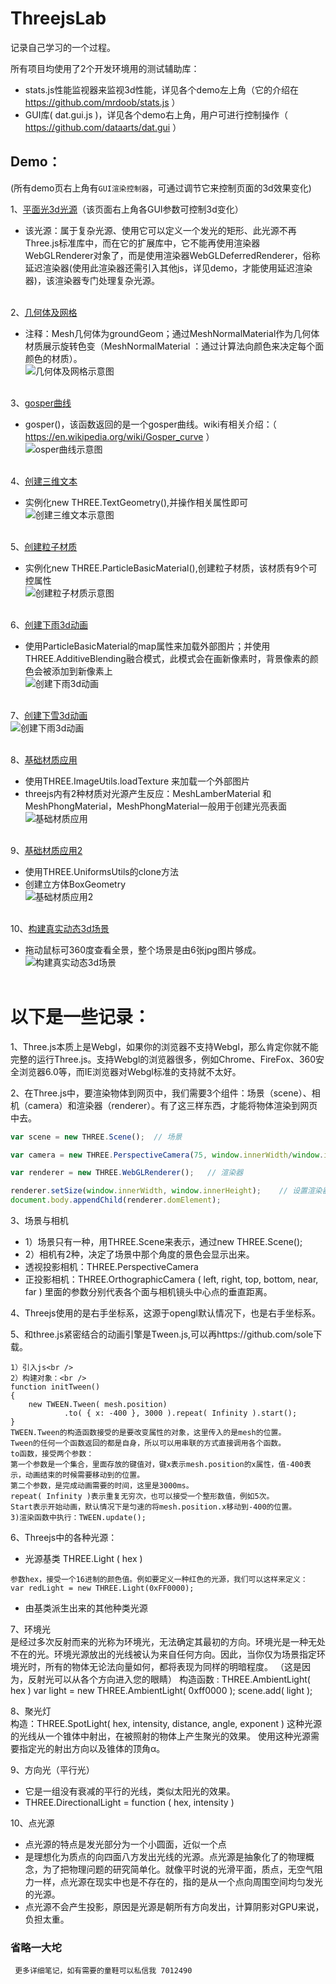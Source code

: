 ﻿# ThreejsLab

记录自己学习的一个过程。

所有项目均使用了2个开发环境用的测试辅助库：
*  stats.js性能监视器来监视3d性能，详见各个demo左上角（它的介绍在 <https://github.com/mrdoob/stats.js> ）
*  GUI库( dat.gui.js )，详见各个demo右上角，用户可进行控制操作（ <https://github.com/dataarts/dat.gui> ）

## Demo：
(所有demo页右上角有`GUI渲染控制器`，可通过调节它来控制页面的3d效果变化)


1、[平面光3d光源](http://zouyang1230.com/project/threejs/areaLight.html)（该页面右上角各GUI参数可控制3d变化）
* 该光源：属于复杂光源、使用它可以定义一个发光的矩形、此光源不再Three.js标准库中，而在它的扩展库中，它不能再使用渲染器WebGLRenderer对象了，而是使用渲染器WebGLDeferredRenderer，俗称延迟渲染器(使用此渲染器还需引入其他js，详见demo，才能使用延迟渲染器)，该渲染器专门处理复杂光源。
<br /><br />

2、[几何体及网格](http://zouyang1230.com/project/threejs/meshMaterial.html)
* 注释：Mesh几何体为groundGeom；通过MeshNormalMaterial作为几何体材质展示旋转色变（MeshNormalMaterial ：通过计算法向颜色来决定每个面颜色的材质）。<br />
![几何体及网格示意图](https://github.com/zouyang1230/ThreejsDemos/raw/master/images/meshMaterial.gif)
<br /><br />

3、[gosper曲线](http://zouyang1230.com/project/threejs/lineMaterial.html)
* gosper()，该函数返回的是一个gosper曲线。wiki有相关介绍：（ <https://en.wikipedia.org/wiki/Gosper_curve> ）<br />
![osper曲线示意图](https://github.com/zouyang1230/ThreejsDemos/raw/master/images/lineMaterial.gif)
<br /><br />

4、[创建三维文本](http://zouyang1230.com/project/threejs/textGeometry.html)
* 实例化new THREE.TextGeometry(),并操作相关属性即可<br />
![创建三维文本示意图](https://github.com/zouyang1230/ThreejsDemos/raw/master/images/textGeometry.jpg)
<br /><br />

5、[创建粒子材质](http://zouyang1230.com/project/threejs/pointCloud.html)
* 实例化new THREE.ParticleBasicMaterial(),创建粒子材质，该材质有9个可控属性<br />
![创建粒子材质示意图](https://github.com/zouyang1230/ThreejsDemos/raw/master/images/pointCloud.gif)
<br /><br />

6、[创建下雨3d动画](http://zouyang1230.com/project/threejs/rainyScene.html)
* 使用ParticleBasicMaterial的map属性来加载外部图片；并使用 THREE.AdditiveBlending融合模式，此模式会在画新像素时，背景像素的颜色会被添加到新像素上<br />
![创建下雨3d动画](https://github.com/zouyang1230/ThreejsDemos/raw/master/images/rainyScene.gif)
<br /><br />

7、[创建下雪3d动画](http://zouyang1230.com/project/threejs/snowyScene.html)<br />
![创建下雨3d动画](https://github.com/zouyang1230/ThreejsDemos/raw/master/images/snowyScene.gif)
<br /><br />

8、[基础材质应用](http://zouyang1230.com/project/threejs/basicTexture.html)
* 使用THREE.ImageUtils.loadTexture 来加载一个外部图片
* threejs内有2种材质对光源产生反应：MeshLamberMaterial  和  MeshPhongMaterial，MeshPhongMaterial一般用于创建光亮表面<br />
![基础材质应用](https://github.com/zouyang1230/ThreejsDemos/raw/master/images/basicTexture.gif)
<br /><br />

9、[基础材质应用2](http://zouyang1230.com/project/threejs/normalMap.html)
* 使用THREE.UniformsUtils的clone方法
* 创建立方体BoxGeometry<br />
![基础材质应用2](https://github.com/zouyang1230/ThreejsDemos/raw/master/images/normalMap.gif)
<br /><br />

10、[构建真实动态3d场景](http://zouyang1230.com/project/threejs/dynamic.html)<br />
* 拖动鼠标可360度查看全景，整个场景是由6张jpg图片够成。
![构建真实动态3d场景](https://github.com/zouyang1230/ThreejsDemos/raw/master/images/dynamic.gif)
<br /><br />


# 以下是一些记录：
1、Three.js本质上是Webgl，如果你的浏览器不支持Webgl，那么肯定你就不能完整的运行Three.js。支持Webgl的浏览器很多，例如Chrome、FireFox、360安 全浏览器6.0等，而IE浏览器对Webgl标准的支持就不太好。<br />

2、在Three.js中，要渲染物体到网页中，我们需要3个组件：场景（scene）、相机（camera）和渲染器（renderer）。有了这三样东西，才能将物体渲染到网页中去。
```javascript
var scene = new THREE.Scene();	// 场景

var camera = new THREE.PerspectiveCamera(75, window.innerWidth/window.innerHeight, 0.1, 1000);// 透视相机

var renderer = new THREE.WebGLRenderer();	// 渲染器

renderer.setSize(window.innerWidth, window.innerHeight);	// 设置渲染器的大小为窗口的内宽度，也就是内容区的宽度
document.body.appendChild(renderer.domElement);
```

3、场景与相机
* 1）场景只有一种，用THREE.Scene来表示，通过new THREE.Scene();
* 2）相机有2种，决定了场景中那个角度的景色会显示出来。
* 透视投影相机：THREE.PerspectiveCamera
* 正投影相机：THREE.OrthographicCamera ( left, right, top, bottom, near, far )  里面的参数分别代表各个面与相机镜头中心点的垂直距离。

4、Threejs使用的是右手坐标系，这源于opengl默认情况下，也是右手坐标系。

5、和three.js紧密结合的动画引擎是Tween.js,可以再https://github.com/sole下载。
```
1）引入js<br />
2）构建对象：<br />
function initTween()
{
    new TWEEN.Tween( mesh.position)
            .to( { x: -400 }, 3000 ).repeat( Infinity ).start();
}
TWEEN.Tween的构造函数接受的是要改变属性的对象，这里传入的是mesh的位置。
Tween的任何一个函数返回的都是自身，所以可以用串联的方式直接调用各个函数。
to函数，接受两个参数：
第一个参数是一个集合，里面存放的键值对，键x表示mesh.position的x属性，值-400表示，动画结束的时候需要移动到的位置。
第二个参数，是完成动画需要的时间，这里是3000ms。
repeat( Infinity )表示重复无穷次，也可以接受一个整形数值，例如5次。
Start表示开始动画，默认情况下是匀速的将mesh.position.x移动到-400的位置。
3)渲染函数中执行：TWEEN.update();
```

6、Threejs中的各种光源：
* 光源基类 THREE.Light ( hex )
```
参数hex，接受一个16进制的颜色值。例如要定义一种红色的光源，我们可以这样来定义：
var redLight = new THREE.Light(0xFF0000);
```
* 由基类派生出来的其他种类光源

7、环境光<br />
是经过多次反射而来的光称为环境光，无法确定其最初的方向。环境光是一种无处不在的光。环境光源放出的光线被认为来自任何方向。因此，当你仅为场景指定环境光时，所有的物体无论法向量如何，都将表现为同样的明暗程度。 （这是因为，反射光可以从各个方向进入您的眼睛）
构造函数 : THREE.AmbientLight( hex )
var light = new THREE.AmbientLight( 0xff0000 );
scene.add( light );

8、聚光灯<br />
构造：THREE.SpotLight( hex, intensity, distance, angle, exponent )	
这种光源的光线从一个锥体中射出，在被照射的物体上产生聚光的效果。
使用这种光源需要指定光的射出方向以及锥体的顶角α。


9、方向光（平行光）  
* 它是一组没有衰减的平行的光线，类似太阳光的效果。
* THREE.DirectionalLight = function ( hex, intensity )

10、点光源	
* 点光源的特点是发光部分为一个小圆面，近似一个点
* 是理想化为质点的向四面八方发出光线的光源。点光源是抽象化了的物理概念，为了把物理问题的研究简单化。就像平时说的光滑平面，质点，无空气阻力一样，点光源在现实中也是不存在的，指的是从一个点向周围空间均匀发光的光源。
* 点光源不会产生投影，原因是光源是朝所有方向发出，计算阴影对GPU来说，负担太重。

### 省略一大坨
```
 更多详细笔记，如有需要的童鞋可以私信我 7012490
```
















